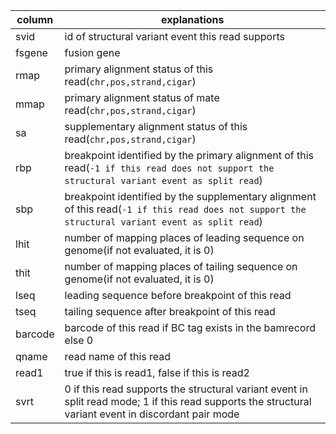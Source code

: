 
column|explanations
------|---------------
svid|id of structural variant event this read supports
fsgene|fusion gene
rmap|primary alignment status of this read(```chr,pos,strand,cigar```)
mmap|primary alignment status of mate read(```chr,pos,strand,cigar```)
sa|supplementary alignment status of this read(```chr,pos,strand,cigar```)
rbp|breakpoint identified by the primary alignment of this read(```-1 if this read does not support the structural variant event as split read```)
sbp|breakpoint identified by the supplementary alignment of this read(```-1 if this read does not support the structural variant event as split read```)
lhit|number of mapping places of leading sequence on genome(if not evaluated, it is 0)
thit|number of mapping places of tailing sequence on genome(if not evaluated, it is 0)
lseq|leading sequence before breakpoint of this read
tseq|tailing sequence after breakpoint of this read
barcode|barcode of this read if BC tag exists in the bamrecord else 0
qname|read name of this read
read1|true if this is read1, false if this is read2
svrt|0 if this read supports the structural variant event in split read mode; 1 if this read supports the structural variant event in discordant pair mode
